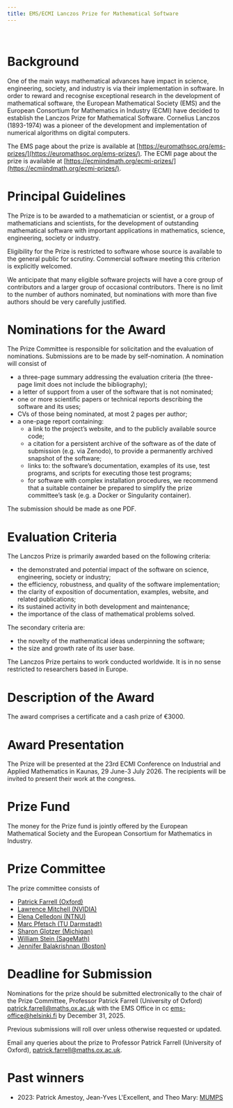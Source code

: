 ```yaml
---
title: EMS/ECMI Lanczos Prize for Mathematical Software
---
```


&nbsp;
&nbsp;

Background
==========

One of the main ways mathematical advances have impact in science, engineering, society, and industry is via their implementation in software. In order to reward and recognise exceptional research in the development of mathematical software, the European Mathematical Society (EMS) and the European Consortium for Mathematics in Industry (ECMI) have decided to establish the Lanczos Prize for Mathematical Software. Cornelius Lanczos (1893-1974) was a pioneer of the development and implementation of numerical algorithms on digital computers.

The EMS page about the prize is available at [https://euromathsoc.org/ems-prizes/](https://euromathsoc.org/ems-prizes/). The ECMI page about the prize is available at [https://ecmiindmath.org/ecmi-prizes/](https://ecmiindmath.org/ecmi-prizes/).

Principal Guidelines
====================

The Prize is to be awarded to a mathematician or scientist, or a group of mathematicians and scientists, for the development of outstanding mathematical software with important applications in mathematics, science, engineering, society or industry.

Eligibility for the Prize is restricted to software whose source is available to the general public for scrutiny. Commercial software meeting this criterion is explicitly welcomed.

We anticipate that many eligible software projects will have a core group of contributors and a larger group of occasional contributors. There is no limit to the number of authors nominated, but nominations with more than five authors should be very carefully justified.

Nominations for the Award
=========================

The Prize Committee is responsible for solicitation and the evaluation of nominations. Submissions are to be made by self-nomination. A nomination will consist of

- a three-page summary addressing the evaluation criteria (the three-page limit does not include the bibliography);
- a letter of support from a user of the software that is not nominated;
- one or more scientific papers or technical reports describing the software and its uses;
- CVs of those being nominated, at most 2 pages per author;
- a one-page report containing:
  * a link to the project’s website, and to the publicly available source code;
  * a citation for a persistent archive of the software as of the date of submission (e.g. via Zenodo), to provide a permanently archived snapshot of the software;
  * links to: the software’s documentation, examples of its use, test programs, and scripts for executing those test programs;
  * for software with complex installation procedures, we recommend that a suitable container be prepared to simplify the prize committee’s task (e.g. a Docker or Singularity container).

The submission should be made as one PDF.

Evaluation Criteria
===================

The Lanczos Prize is primarily awarded based on the following criteria:

- the demonstrated and potential impact of the software on science, engineering, society or industry;
- the efficiency, robustness, and quality of the software implementation;
- the clarity of exposition of documentation, examples, website, and related publications;
- its sustained activity in both development and maintenance;
- the importance of the class of mathematical problems solved.

The secondary criteria are:

- the novelty of the mathematical ideas underpinning the software;
- the size and growth rate of its user base.

The Lanczos Prize pertains to work conducted worldwide. It is in no sense restricted to researchers based in Europe.

Description of the Award
========================

The award comprises a certificate and a cash prize of €3000.

Award Presentation
==================

The Prize will be presented at the 23rd ECMI Conference on Industrial and Applied Mathematics in Kaunas, 29 June-3 July 2026. The recipients will be invited to present their work at the congress.

Prize Fund
==========

The money for the Prize fund is jointly offered by the European Mathematical Society and the European Consortium for Mathematics in Industry.

Prize Committee
===============

The prize committee consists of

- <a href="https://pefarrell.org">Patrick Farrell (Oxford)</a>
- <a href="https://www.imperial.ac.uk/people/lawrence.mitchell">Lawrence Mitchell (NVIDIA)</a>
- <a href="https://www.ntnu.edu/employees/elena.celledoni">Elena Celledoni (NTNU)</a>
- <a href="https://www2.mathematik.tu-darmstadt.de/~pfetsch/">Marc Pfetsch (TU Darmstadt)</a>
- <a href="https://glotzerlab.engin.umich.edu/home/">Sharon Glotzer (Michigan)</a>
- <a href="https://wstein.org/">William Stein (SageMath)</a>
- <a href="https://math.bu.edu/people/jbala/">Jennifer Balakrishnan (Boston)</a>

Deadline for Submission
=======================

Nominations for the prize should be submitted electronically to the chair of the Prize Committee, Professor Patrick Farrell (University of Oxford) patrick.farrell@maths.ox.ac.uk with the EMS Office in cc ems-office@helsinki.fi by December 31, 2025.

Previous submissions will roll over unless otherwise requested or updated.

Email any queries about the prize to Professor Patrick Farrell (University of Oxford), patrick.farrell@maths.ox.ac.uk.

Past winners
============

- 2023: Patrick Amestoy, Jean-Yves L'Excellent, and Theo Mary: <a href="https://mumps-solver.org/index.php">MUMPS</a>

